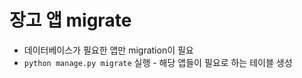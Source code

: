# 장고 앱 migrate

* 데이터베이스가 필요한 앱만 migration이 필요
* `python manage.py migrate` 실행 - 해당 앱들이 필요로 하는 테이블 생성

